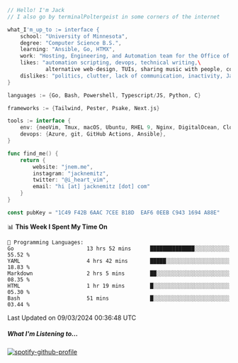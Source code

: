 ```go
// Hello! I'm Jack
// I also go by terminalPoltergeist in some corners of the internet

what_I'm_up_to := interface {
    school: "University of Minnesota",
    degree: "Computer Science B.S.",
    learning: "Ansible, Go, HTMX",
    work: "Hosting, Engineering, and Automation team for the Office of Information Technology at UMN",
    likes: "automation scripting, devops, technical writing,\
            alternative web-design, TUIs, sharing music with people, coffee",
    dislikes: "politics, clutter, lack of communication, inactivity, Java",
}

languages := {Go, Bash, Powershell, Typescript/JS, Python, C}

frameworks := {Tailwind, Pester, Psake, Next.js}

tools := interface {
    env: {neoVim, Tmux, macOS, Ubuntu, RHEL 9, Nginx, DigitalOcean, Cloudflare},
    devops: {Azure, git, GitHub Actions, Ansible},
}

func find_me() {
    return {
        website: "jnem.me",
        instagram: "jacknemitz",
        twitter: "@i_heart_vim",
        email: "hi [at] jacknemitz [dot] com"
    }
}

const pubKey = "1C49 F42B 6AAC 7CEE B18D  EAF6 0EEB C943 1694 A88E"
```

<!--START_SECTION:waka-->
📊 **This Week I Spent My Time On** 

```text
💬 Programming Languages: 
Go                       13 hrs 52 mins      ██████████████░░░░░░░░░░░   55.52 % 
YAML                     4 hrs 42 mins       █████░░░░░░░░░░░░░░░░░░░░   18.83 % 
Markdown                 2 hrs 5 mins        ██░░░░░░░░░░░░░░░░░░░░░░░   08.35 % 
HTML                     1 hr 19 mins        █░░░░░░░░░░░░░░░░░░░░░░░░   05.30 % 
Bash                     51 mins             █░░░░░░░░░░░░░░░░░░░░░░░░   03.44 % 
```


 Last Updated on 09/03/2024 00:36:48 UTC
<!--END_SECTION:waka-->

##### What I'm Listening to...

[![spotify-github-profile](https://spotify-github-profile.vercel.app/api/view?uid=jack.nemitz&cover_image=true&show_offline=true&bar_color=53b14f&bar_color_cover=false&background_color=121212FF)](https://spotify-github-profile.vercel.app/api/view?uid=jack.nemitz&redirect=true)
